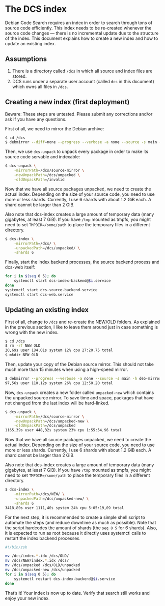 # The DCS index

Debian Code Search requires an index in order to search through tons of source code efficiently. This index needs to be re-created whenever the source code changes — there is no incremental update due to the structure of the index. This document explains how to create a new index and how to update an existing index.

## Assumptions

1. There is a directory called `/dcs` in which all source and index files are stored.
2. DCS runs under a separate user account (called `dcs` in this document) which owns all files in `/dcs`.

## Creating a new index (first deployment)

Beware: These steps are untested. Please submit any corrections and/or ask if you have any questions.

First of all, we need to mirror the Debian archive:

```bash
$ cd /dcs
$ debmirror --diff=none --progress --verbose -a none --source -s main -h deb-mirror.de -r /debian source-mirror
```

Then, we use `dcs-unpack` to unpack every package in order to make its source code servable and indexable:

```bash
$ dcs-unpack \
    -mirrorPath=/dcs/source-mirror \
    -newUnpackPath=/dcs/unpacked \
    -oldUnpackPath=/invalid
```

Now that we have all source packages unpacked, we need to create the actual index. Depending on the size of your source code, you need to use more or less shards. Currently, I use 6 shards with about 1.2 GiB each. A shard cannot be larger than 2 GiB.

Also note that dcs-index creates a large amount of temporary data (many gigabytes, at least 7 GiB). If you have `/tmp` mounted as tmpfs, you might need to set `TMPDIR=/some/path` to place the temporary files in a different directory.

```bash
$ dcs-index \
    -mirrorPath=/dcs/ \
    -unpackedPath=/dcs/unpacked/ \
    -shards 6
```

Finally, start the index backend processes, the source backend process and dcs-web itself:

```bash
for i in $(seq 0 5); do
    systemctl start dcs-index-backend@$i.service
done
systemctl start dcs-source-backend.service
systemctl start dcs-web.service
```

## Updating an existing index

First of all, change to `/dcs` and re-create the NEW/OLD folders. As explained in the previous section, I like to leave them around just in case something is wrong with the new index.

```bash
$ cd /dcs
$ rm -rf NEW OLD
20,69s user 184,01s system 12% cpu 27:20,75 total
$ mkdir NEW OLD
```

Then, update your copy of the Debian source mirror. This should not take much more than 15 minutes when using a high-speed mirror.

```bash
$ debmirror --progress --verbose -a none --source -s main -h deb-mirror.de -r /debian source-mirror
97,56s user 110,12s system 26% cpu 12:50,20 total
```

Now, `dcs-unpack` creates a new folder called `unpacked-new` which contains the unpacked source mirror. To save time and space, packages that have not changed from the last index will be hard-linked.

```bash
$ dcs-unpack \
    -mirrorPath=/dcs/source-mirror \
    -newUnpackPath=/dcs/unpacked-new \
    -oldUnpackPath=/dcs/unpacked
1165,39s user 448,32s system 23% cpu 1:55:54,96 total
```

Now that we have all source packages unpacked, we need to create the actual index. Depending on the size of your source code, you need to use more or less shards. Currently, I use 6 shards with about 1.2 GiB each. A shard cannot be larger than 2 GiB.

Also note that dcs-index creates a large amount of temporary data (many gigabytes, at least 7 GiB). If you have `/tmp` mounted as tmpfs, you might need to set `TMPDIR=/some/path` to place the temporary files in a different directory.

```bash
$ dcs-index \
    -mirrorPath=/dcs/NEW/ \
    -unpackedPath=/dcs/unpacked-new/ \
    -shards 6
3418,80s user 1111,40s system 24% cpu 5:05:19,09 total
```

For the next step, it is recommended to create a simple shell script to automate the steps (and reduce downtime as much as possible). Note that the script hardcodes the amount of shards (the `seq 0 5` for 6 shards). Also, it is expected to run as root because it directly uses systemctl calls to restart the index backend processes.

```bash
#!/bin/zsh

mv /dcs/index.*.idx /dcs/OLD/
mv /dcs/NEW/index.*.idx /dcs/
mv /dcs/unpacked /dcs/OLD/unpacked
mv /dcs/unpacked-new /dcs/unpacked
for i in $(seq 0 5); do
    systemctl restart dcs-index-backend@$i.service
done
```

That’s it! Your index is now up to date. Verify that search still works and enjoy your new index.
